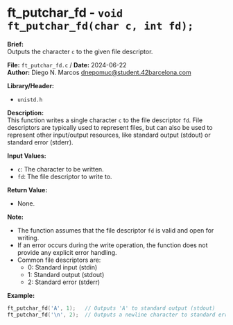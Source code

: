 # ft_putchar_fd - `void ft_putchar_fd(char c, int fd);`

**Brief:**  
Outputs the character `c` to the given file descriptor.

**File:** `ft_putchar_fd.c` / **Date:** 2024-06-22  
**Author:** Diego N. Marcos <dnepomuc@student.42barcelona.com>

**Library/Header:**  
* `unistd.h`

**Description:**  
This function writes a single character `c` to the file descriptor `fd`. File descriptors are typically used to represent files, but can also be used to represent other input/output resources, like standard output (stdout) or standard error (stderr).

**Input Values:**  
* `c`: The character to be written.
* `fd`: The file descriptor to write to.

**Return Value:**  
* None.

**Note:**  
- The function assumes that the file descriptor `fd` is valid and open for writing.
- If an error occurs during the write operation, the function does not provide any explicit error handling.
- Common file descriptors are:
    - 0: Standard input (stdin)
    - 1: Standard output (stdout)
    - 2: Standard error (stderr)

**Example:**  
```c
ft_putchar_fd('A', 1);   // Outputs 'A' to standard output (stdout)
ft_putchar_fd('\n', 2);  // Outputs a newline character to standard error (stderr)
